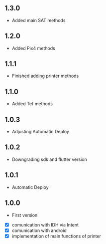 ## 1.3.0

- Added main SAT methods

## 1.2.0

- Added Pix4 methods

## 1.1.1

- Finished adding printer methods

## 1.1.0

- Added Tef methods

## 1.0.3

- Adjusting Automatic Deploy

## 1.0.2

- Downgrading sdk and flutter version

## 1.0.1

- Automatic Deploy

## 1.0.0

- First version
- [x] comunication with IDH via Intent
- [x] comunication with android
- [x] implementation of main functions of printer
